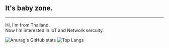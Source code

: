 ## It's baby zone.
----
Hi, I'm from Thailand. <br>
Now I'm interested in IoT and Network sercuity. <br>


![Anurag's GitHub stats](https://github-readme-stats.vercel.app/api?username=itsmebabysmiley&show_icons=true&theme=dracula)
![Top Langs](https://github-readme-stats.vercel.app/api/top-langs/?username=itsmebabysmiley&theme=dracula&layout=compact)

